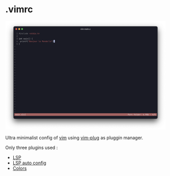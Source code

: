 # .vimrc

![Banner Image](/img.png)

Ultra minimalist config of [vim](https://www.vim.org/) using [vim-plug](https://github.com/junegunn/vim-plug) as pluggin manager.

Only three plugins used :
- [LSP](https://github.com/prabirshrestha/vim-lsp)
- [LSP auto config](https://github.com/mattn/vim-lsp-settings)
- [Colors](https://github.com/Alligator/accent.vim)
